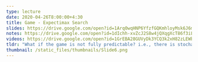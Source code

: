 ```yaml
---
type: lecture
date: 2020-04-26T8:00:00+4:30
title: Game - Expectimax Search
slides: https://drive.google.com/open?id=1Arq0wqHNP6YfzfGQKmhloyMsk6J6msPD
notes: https://drive.google.com/open?id=1dIchh-xvZcJ2S8w4jQXqgXcT86f3iLwt
videos: https://drive.google.com/open?id=1GrEBA28GUVyDk3YCQ3k2xH82zLEWbxsZ
tldr: "What if the game is not fully predictable? i.e., there is stochasticity in the process."
thumbnail: /static_files/thumbnails/Slide6.png
---
```

